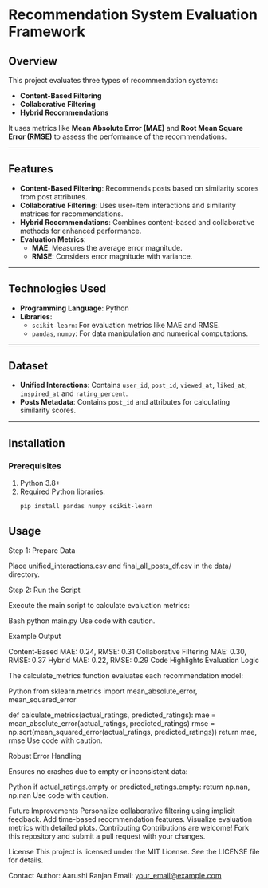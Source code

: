 # Recommendation System Evaluation Framework

## Overview
This project evaluates three types of recommendation systems:  
- **Content-Based Filtering**
- **Collaborative Filtering**
- **Hybrid Recommendations**

It uses metrics like **Mean Absolute Error (MAE)** and **Root Mean Square Error (RMSE)** to assess the performance of the recommendations.

---

## Features
- **Content-Based Filtering**: Recommends posts based on similarity scores from post attributes.
- **Collaborative Filtering**: Uses user-item interactions and similarity matrices for recommendations.
- **Hybrid Recommendations**: Combines content-based and collaborative methods for enhanced performance.
- **Evaluation Metrics**:
  - **MAE**: Measures the average error magnitude.
  - **RMSE**: Considers error magnitude with variance.

---

## Technologies Used
- **Programming Language**: Python
- **Libraries**:
  - `scikit-learn`: For evaluation metrics like MAE and RMSE.
  - `pandas`, `numpy`: For data manipulation and numerical computations.

---

## Dataset
- **Unified Interactions**: Contains `user_id`, `post_id`, `viewed_at`, `liked_at`, `inspired_at` and `rating_percent`.
- **Posts Metadata**: Contains `post_id` and attributes for calculating similarity scores.

---

## Installation

### Prerequisites
1. Python 3.8+
2. Required Python libraries:
   ```bash
   pip install pandas numpy scikit-learn


## Usage
Step 1: Prepare Data

Place unified_interactions.csv and final_all_posts_df.csv in the data/ directory.

Step 2: Run the Script

Execute the main script to calculate evaluation metrics:

Bash
python main.py
Use code with caution.

Example Output

Content-Based MAE: 0.24, RMSE: 0.31
Collaborative Filtering MAE: 0.30, RMSE: 0.37
Hybrid MAE: 0.22, RMSE: 0.29
Code Highlights
Evaluation Logic

The calculate_metrics function evaluates each recommendation model:

Python
from sklearn.metrics import mean_absolute_error, mean_squared_error

def calculate_metrics(actual_ratings, predicted_ratings):
    mae = mean_absolute_error(actual_ratings, predicted_ratings)
    rmse = np.sqrt(mean_squared_error(actual_ratings, predicted_ratings))
    return mae, rmse
Use code with caution.

Robust Error Handling

Ensures no crashes due to empty or inconsistent data:

Python
if actual_ratings.empty or predicted_ratings.empty:
    return np.nan, np.nan
Use code with caution.

Future Improvements
Personalize collaborative filtering using implicit feedback.
Add time-based recommendation features.
Visualize evaluation metrics with detailed plots.
Contributing
Contributions are welcome! Fork this repository and submit a pull request with your changes.

License
This project is licensed under the MIT License. See the LICENSE file for details.   

Contact
Author: Aarushi Ranjan
Email: your_email@example.com
